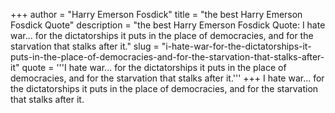 +++
author = "Harry Emerson Fosdick"
title = "the best Harry Emerson Fosdick Quote"
description = "the best Harry Emerson Fosdick Quote: I hate war... for the dictatorships it puts in the place of democracies, and for the starvation that stalks after it."
slug = "i-hate-war-for-the-dictatorships-it-puts-in-the-place-of-democracies-and-for-the-starvation-that-stalks-after-it"
quote = '''I hate war... for the dictatorships it puts in the place of democracies, and for the starvation that stalks after it.'''
+++
I hate war... for the dictatorships it puts in the place of democracies, and for the starvation that stalks after it.
